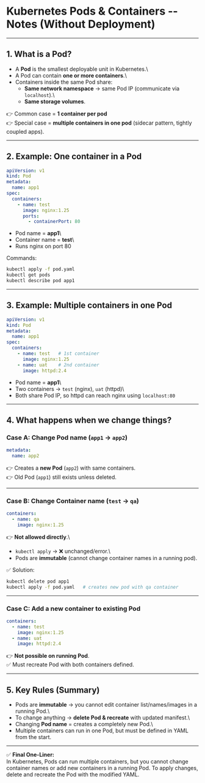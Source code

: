 # Kubernetes Pods & Containers -- Notes (Without Deployment)

------------------------------------------------------------------------

## 1. What is a Pod?

-   A **Pod** is the smallest deployable unit in Kubernetes.\
-   A Pod can contain **one or more containers**.\
-   Containers inside the same Pod share:
    -   **Same network namespace** → same Pod IP (communicate via
        `localhost`).\
    -   **Same storage volumes**.

👉 Common case = **1 container per pod**\
👉 Special case = **multiple containers in one pod** (sidecar pattern,
tightly coupled apps).

------------------------------------------------------------------------

## 2. Example: One container in a Pod

``` yaml
apiVersion: v1
kind: Pod
metadata:
  name: app1
spec:
  containers:
    - name: test
      image: nginx:1.25
      ports:
        - containerPort: 80
```

-   Pod name = **app1**\
-   Container name = **test**\
-   Runs nginx on port 80

Commands:

``` bash
kubectl apply -f pod.yaml
kubectl get pods
kubectl describe pod app1
```

------------------------------------------------------------------------

## 3. Example: Multiple containers in one Pod

``` yaml
apiVersion: v1
kind: Pod
metadata:
  name: app1
spec:
  containers:
    - name: test   # 1st container
      image: nginx:1.25
    - name: uat    # 2nd container
      image: httpd:2.4
```

-   Pod name = **app1**\
-   Two containers → `test` (nginx), `uat` (httpd)\
-   Both share Pod IP, so httpd can reach nginx using `localhost:80`

------------------------------------------------------------------------

## 4. What happens when we change things?

### Case A: Change **Pod name** (`app1` → `app2`)

``` yaml
metadata:
  name: app2
```

👉 Creates a **new Pod** (`app2`) with same containers.\
👉 Old Pod (`app1`) still exists unless deleted.

------------------------------------------------------------------------

### Case B: Change **Container name** (`test` → `qa`)

``` yaml
containers:
  - name: qa
    image: nginx:1.25
```

👉 **Not allowed directly**.\
- `kubectl apply` → ❌ unchanged/error.\
- Pods are **immutable** (cannot change container names in a running
pod).

✅ Solution:

``` bash
kubectl delete pod app1
kubectl apply -f pod.yaml   # creates new pod with qa container
```

------------------------------------------------------------------------

### Case C: Add a new container to existing Pod

``` yaml
containers:
  - name: test
    image: nginx:1.25
  - name: uat
    image: httpd:2.4
```

👉 **Not possible on running Pod**.\
✅ Must recreate Pod with both containers defined.

------------------------------------------------------------------------

## 5. Key Rules (Summary)

-   Pods are **immutable** → you cannot edit container list/names/images
    in a running Pod.\
-   To change anything → **delete Pod & recreate** with updated
    manifest.\
-   Changing **Pod name** = creates a completely new Pod.\
-   Multiple containers can run in one Pod, but must be defined in YAML
    from the start.

------------------------------------------------------------------------

✅ **Final One-Liner:**\
In Kubernetes, Pods can run multiple containers, but you cannot
change container names or add new containers in a running Pod. To apply
changes, delete and recreate the Pod with the modified YAML.
